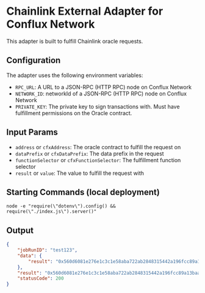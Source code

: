 # Chainlink External Adapter for Conflux Network

This adapter is built to fulfill Chainlink oracle requests.

## Configuration

The adapter uses the following environment variables:

- `RPC_URL`: A URL to a JSON-RPC (HTTP RPC) node on Conflux Network
- `NETWORK_ID`: networkId of a JSON-RPC (HTTP RPC) node on Conflux Network
- `PRIVATE_KEY`: The private key to sign transactions with. Must have fulfillment permissions on the Oracle contract.

## Input Params

- `address` or `cfxAddress`: The oracle contract to fulfill the request on
- `dataPrefix` or `cfxDataPrefix`: The data prefix in the request
- `functionSelector` or `cfxFunctionSelector`: The fulfillment function selector
- `result` or `value`: The value to fulfill the request with

## Starting Commands (local deployment)
```
node -e "require(\"dotenv\").config() && require(\"./index.js\").server()"
```

## Output

```json
{
    "jobRunID": "test123",
    "data": {
        "result": "0x560d6081e276e1c3c1e58aba722ab2848315442a196fcc89a13baa8bc7e34a78"
    },
    "result": "0x560d6081e276e1c3c1e58aba722ab2848315442a196fcc89a13baa8bc7e34a78",
    "statusCode": 200
}
```
